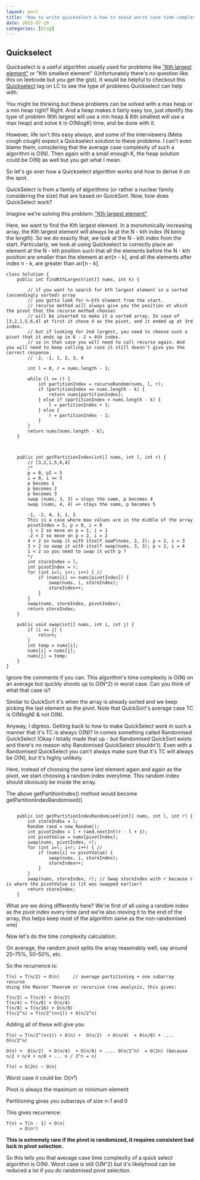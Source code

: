 ```yaml
---
layout: post
title: "How to write quickselect & how to avoid worst case time complexity of O(N^2)"
date: 2025-07-10
categories: [blog]
---
```



## Quickselect 

Quickselect is a useful algorithm usually used for problems like ["Kth largest element"](https://leetcode.com/problems/kth-largest-element-in-an-array) or "Kth smallest element" (Unfortunately there's no question like this on leetcode but you get the gist). It would be helpful to checkout this [Quickselect](https://leetcode.com/problem-list/quickselect/) tag on LC to see the type of problems Quickselect can help with. 

You might be thinking but these problems can be solved with a max heap or a min heap right? Right. And a heap makes it fairly easy too, just identify the type of problem (Kth largest will use a min heap & Kth smallest will use a max heap) and solve it in O(NlogK) time, and be done with it. 

However, life isn't this easy always, and some of the interviewers (Meta *cough cough*) expect a Quickselect solution to these problems. I can't even blame them, considering that the average case complexity of such a algorithm is O(N). Then again with a small enough K, the heap solution could be O(N) as well but you get what I mean. 

So let's go over how a Quickselect algorithm works and how to derive it on the spot. 

QuickSelect is from a family of algorithms (or rather a nuclear family considering the size) that are based on QuickSort. 
Now, how does QuickSelect work? 

Imagine we're solving this problem: 
["Kth largest element"](https://leetcode.com/problems/kth-largest-element-in-an-array)

Here, we want to find the Kth largest element. In a monotonically increasing array, the Kth largest element will always lie at the N - kth index (N being the length). 
So we do exactly that, we look at the N - kth index from the start. Particularly, we look at using Quickselect to correctly place an element at the N - kth position such that all the elements before the N - kth position are smaller than the element at arr[n - k], and all the elements after index n - k, are greater than arr[n - k].

```
class Solution {
    public int findKthLargest(int[] nums, int k) {
        
        // if you want to search for kth largest element in a sorted (ascendingly sorted) array 
        // you gotta look for n-kth element from the start. 
        // recurse method will always give you the position at which the pivot that the recurse method chooses 
        // will be inserted to make it a sorted array. In case of [3,2,1,5,6,4] at first it chose 4 as the pivot, and it ended up at 3rd index. 
        // but if looking for 2nd largest, you need to choose such a pivot that it ends up in 6 - 2 = 4th index. 
        // so in that case you will need to call recurse again. And you will need to keep calling in case it still doesn't give you the correct response. 
        // -2, -1, 1, 2, 3, 4

        int l = 0, r = nums.length - 1;
        
        while (l <= r) {
            int partitionIndex = recurseRandom(nums, l, r);
            if (partitionIndex == nums.length - k) {
                return nums[partitionIndex];
            } else if (partitionIndex < nums.length - k) {
                l = partitionIndex + 1;
            } else {
                r = partitionIndex - 1;
            }
        }
        return nums[nums.length - k];
    }



    public int getPartitionIndex(int[] nums, int l, int r) {
        // [3,2,1,5,6,4]
        /*
        p = 0, pI = 5
        i = 0, i <= 5
        p becoms 1
        p becomes 2 
        p becomes 3 
        swap (nums, 3, 3) = stays the same, p becomes 4 
        swap (nums, 4, 4) => stays the same, p becomes 5 

        -1, -2, 4, 3, 1, 2 
        This is a case where max values are in the middle of the array
        pivotIndex = 5, p = 0, i = 0
        -1 < 2 so move on p = 1, i = 1
        -2 < 2 so move on p = 2, i = 2
        4 > 2 so swap it with itself swaP(nums, 2, 2); p = 2, i = 3 
        3 > 2 so swap it with itself swap(nums, 3, 3); p = 2, i = 4
        1 < 2 so you need to swap it with p ? 
        */
        int storeIndex = l;
        int pivotIndex = r;
        for (int i=l; i<r; i++) { //
            if (nums[i] <= nums[pivotIndex]) {
                swap(nums, i, storeIndex);
                storeIndex++;
            } 
        }
        swap(nums, storeIndex, pivotIndex); 
        return storeIndex;
    }

    public void swap(int[] nums, int i, int j) {
        if (i == j) {
            return;
        }
        int temp = nums[i];
        nums[i] = nums[j];
        nums[j] = temp;
    }
}
 ```

Ignore the comments if you can. This algorithm's time complexity is O(N) on an average but quickly shoots up to O(N^2) in worst case. Can you think of what that case is? 

Similar to QuickSort it's when the array is already sorted and we keep picking the last element as the pivot. Note that QuickSort's average case TC is O(NlogN) & not O(N). 

Anyway, I digress. Getting back to how to make QuickSelect work in such a manner that it's TC is always O(N)? In comes something called Randomised QuickSelect (Okay I totally made that up - but Randomised QuickSort exists and there's no reason why Randomised QuickSelect shouldn't). Even with a Randomised QuickSelect you can't always make sure that it's TC will always be O(N), but it's highly unlikely. 

Here, instead of choosing the same last element again and again as the pivot, we start choosing a random index everytime. This random index should obviously be inside the array. 

The above getPartitionIndex() method would become getPartitionIndexRandomised()
```

    public int getPartitionIndexRandomised(int[] nums, int l, int r) {
        int storeIndex = l;
        Random rand = new Random();
        int pivotIndex = l + rand.nextInt(r - l + 1);
        int pivotValue = nums[pivotIndex];
        swap(nums, pivotIndex, r);
        for (int i=l; i<r; i++) { //
            if (nums[i] <= pivotValue) {
                swap(nums, i, storeIndex);
                storeIndex++;
            }
        }
        swap(nums, storeIndex, r); // Swap storeIndex with r because r is where the pivotValue is (it was swapped earlier)
        return storeIndex;
    }

```

What are we doing differently here? We're first of all using a random index as the pivot index every time (and we're also moving it to the end of the array, this helps keep most of the algorithm same as the non-randomised one)

Now let's do the time complexity calculation: 

On average, the random pivot splits the array reasonably well, say around 25–75%, 50–50%, etc.

So the recurrence is:

```
T(n) = T(n/2) + O(n)     // average partitioning + one subarray recurse
Using the Master Theorem or recursive tree analysis, this gives:

T(n/2) = T(n/4) + O(n/2)  
T(n/4) = T(n/8) + O(n/4)  
T(n/8) = T(n/16) + O(n/8)
T(n/2^n) = T(n/2^(n+1)) + O(n/2^n)  
```
Adding all of these will give you 
```
T(n) = T(n/2^(n+1)) + O(n) +  O(n/2)  + O(n/4)  + O(n/8) + .... O(n/2^n) 

O(n) +  O(n/2)  + O(n/4)  + O(n/8) + .... O(n/2^n)  = O(2n) (because n/2 + n/4 + n/8 + ... n / 2^n = n)

T(n) = O(2n) ~ O(n)
```

Worst case it could be: O(n²)

Pivot is always the maximum or minimum element

Partitioning gives you subarrays of size n-1 and 0

This gives recurrence:
```
T(n) = T(n - 1) + O(n)
     = O(n²)
```
**This is extremely rare if the pivot is randomized, it requires consistent bad luck in pivot selection.**

So this tells you that average case time complexity of a quick select algorithm is O(N). Worst case is still O(N^2) but it's likelyhood can be reduced a lot if you do randomised pivot selection. 

